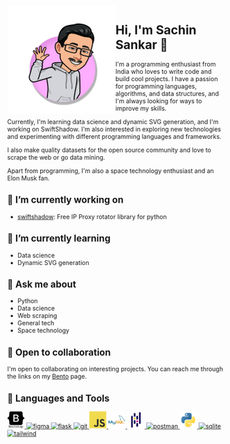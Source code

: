 <img align="left" width="250" height="250" src="https://raw.githubusercontent.com/sachin-sankar/sachin-sankar/main/sticker.png">

# Hi, I'm Sachin Sankar 👋

I'm a programming enthusiast from India who loves to write code and build cool projects. I have a passion for programming languages, algorithms, and data structures, and I'm always looking for ways to improve my skills.

Currently, I'm learning data science and dynamic SVG generation, and I'm working on SwiftShadow. I'm also interested in exploring new technologies and experimenting with different programming languages and frameworks.

I also make quality datasets for the open source community and love to scrape the web or go data mining.


Apart from programming, I'm also a space technology enthusiast and an Elon Musk fan.
## 🔭 I’m currently working on

- [swiftshadow](https://github.com/sachin-sankar/swiftshadow): Free IP Proxy rotator library for python

## 🌱 I’m currently learning

- Data science
- Dynamic SVG generation

## 💬 Ask me about

- Python
- Data science
- Web scraping
- General tech
- Space technology

## 🤝 Open to collaboration

I'm open to collaborating on interesting projects. You can reach me through the links on my [Bento](https://bento.me/sachinsankar) page.

## 🔧 Languages and Tools
<p align="left"> <a href="https://getbootstrap.com" target="_blank" rel="noreferrer"> <img src="https://raw.githubusercontent.com/devicons/devicon/master/icons/bootstrap/bootstrap-plain-wordmark.svg" alt="bootstrap" width="40" height="40"/> </a> <a href="https://www.figma.com/" target="_blank" rel="noreferrer"> <img src="https://www.vectorlogo.zone/logos/figma/figma-icon.svg" alt="figma" width="40" height="40"/> </a> <a href="https://flask.palletsprojects.com/" target="_blank" rel="noreferrer"> <img src="https://www.vectorlogo.zone/logos/pocoo_flask/pocoo_flask-icon.svg" alt="flask" width="40" height="40"/> </a> <a href="https://git-scm.com/" target="_blank" rel="noreferrer"> <img src="https://www.vectorlogo.zone/logos/git-scm/git-scm-icon.svg" alt="git" width="40" height="40"/> </a> <a href="https://developer.mozilla.org/en-US/docs/Web/JavaScript" target="_blank" rel="noreferrer"> <img src="https://raw.githubusercontent.com/devicons/devicon/master/icons/javascript/javascript-original.svg" alt="javascript" width="40" height="40"/> </a> <a href="https://www.mysql.com/" target="_blank" rel="noreferrer"> <img src="https://raw.githubusercontent.com/devicons/devicon/master/icons/mysql/mysql-original-wordmark.svg" alt="mysql" width="40" height="40"/> </a> <a href="https://pandas.pydata.org/" target="_blank" rel="noreferrer"> <img src="https://raw.githubusercontent.com/devicons/devicon/2ae2a900d2f041da66e950e4d48052658d850630/icons/pandas/pandas-original.svg" alt="pandas" width="40" height="40"/> </a> <a href="https://postman.com" target="_blank" rel="noreferrer"> <img src="https://www.vectorlogo.zone/logos/getpostman/getpostman-icon.svg" alt="postman" width="40" height="40"/> </a> <a href="https://www.python.org" target="_blank" rel="noreferrer"> <img src="https://raw.githubusercontent.com/devicons/devicon/master/icons/python/python-original.svg" alt="python" width="40" height="40"/> </a> <a href="https://www.sqlite.org/" target="_blank" rel="noreferrer"> <img src="https://www.vectorlogo.zone/logos/sqlite/sqlite-icon.svg" alt="sqlite" width="40" height="40"/> </a> <a href="https://tailwindcss.com/" target="_blank" rel="noreferrer"> <img src="https://www.vectorlogo.zone/logos/tailwindcss/tailwindcss-icon.svg" alt="tailwind" width="40" height="40"/> </a> </p>


